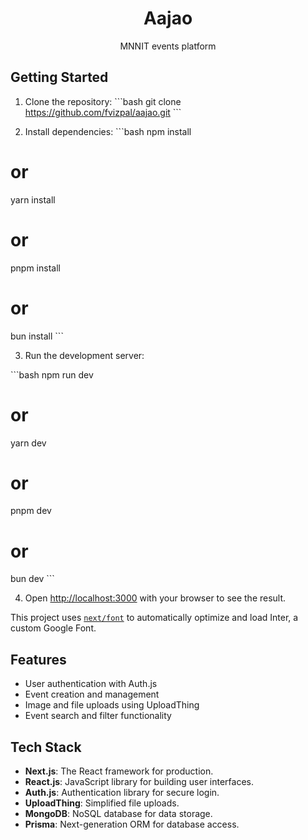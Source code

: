 <h1 align="center">Aajao</h1>
<p align="center">MNNIT events platform</p>

## Getting Started
1. Clone the repository: 
\```bash
git clone https://github.com/fvizpal/aajao.git
\```

2. Install dependencies:
\```bash
npm install
# or
yarn install
# or
pnpm install
# or
bun install
\```

3. Run the development server:

\```bash
npm run dev
# or
yarn dev
# or
pnpm dev
# or
bun dev
\```

4. Open [http://localhost:3000](http://localhost:3000) with your browser to see the result.

This project uses [`next/font`](https://nextjs.org/docs/basic-features/font-optimization) to automatically optimize and load Inter, a custom Google Font.

## Features
- User authentication with Auth.js
- Event creation and management
- Image and file uploads using UploadThing
- Event search and filter functionality

## Tech Stack
- **Next.js**: The React framework for production.
- **React.js**: JavaScript library for building user interfaces.
- **Auth.js**: Authentication library for secure login.
- **UploadThing**: Simplified file uploads.
- **MongoDB**: NoSQL database for data storage.
- **Prisma**: Next-generation ORM for database access.
